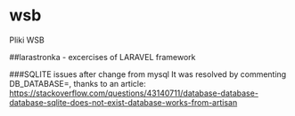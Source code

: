 # wsb
Pliki WSB

##larastronka - excercises of LARAVEL framework

###SQLITE issues after change from mysql
It was resolved by commenting DB_DATABASE=, thanks to an article: 
https://stackoverflow.com/questions/43140711/database-database-database-sqlite-does-not-exist-database-works-from-artisan
